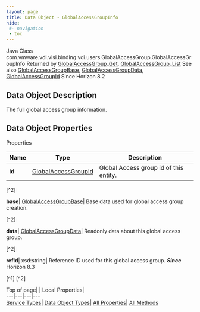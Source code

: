 ```yaml
---
layout: page
title: Data Object - GlobalAccessGroupInfo
hide:
 #- navigation
 - toc
---
```






Java Class
    com.vmware.vdi.vlsi.binding.vdi.users.GlobalAccessGroup.GlobalAccessGroupInfo
Returned by
     [GlobalAccessGroup_Get](vdi.users.GlobalAccessGroup.md#get), [GlobalAccessGroup_List](vdi.users.GlobalAccessGroup.md#list)
See also
     [GlobalAccessGroupBase](vdi.users.GlobalAccessGroup.GlobalAccessGroupBase.md), [GlobalAccessGroupData](vdi.users.GlobalAccessGroup.GlobalAccessGroupData.md), [GlobalAccessGroupId](vdi.entity.GlobalAccessGroupId.md)
Since 
    Horizon 8.2

## Data Object Description 

The full global access group information. 

## Data Object Properties

Properties

Name |  Type |  Description   
---|---|---  
**id**| [GlobalAccessGroupId](vdi.entity.GlobalAccessGroupId.md)|  Global Access group id of this entity.   


[^2]

  
**base**| [GlobalAccessGroupBase](vdi.users.GlobalAccessGroup.GlobalAccessGroupBase.md)|  Base data used for global access group creation.   


[^2]

  
**data**| [GlobalAccessGroupData](vdi.users.GlobalAccessGroup.GlobalAccessGroupData.md)|  Readonly data about this global access group.   


[^2]

  
**refId**|  xsd:string|  Reference ID used for this global access group.  **_Since_** Horizon 8.3  


[^1]
[^2]

  
  
  
Top of page| | Local Properties|   
---|---|---|---  
[Service Types](index-mo_types.md)| [Data Object Types](index-do_types.md)| [All Properties](index-properties.md)| [All Methods](index-methods.md)  
  
  

